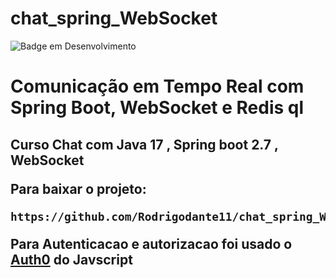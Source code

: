 # chat_spring_WebSocket

![Badge em Desenvolvimento](http://img.shields.io/static/v1?label=STATUS&message=EM%20DESENVOLVIMENTO&color=GREEN&style=for-the-badge)

<h1 aligh="center"> Comunicação em Tempo Real com Spring Boot, WebSocket e Redis
ql <h2>
<strong>Curso Chat com Java 17 , Spring boot 2.7 , WebSocket</strong>

Para baixar o projeto:

```
https://github.com/Rodrigodante11/chat_spring_WebSocket.git
```

Para Autenticacao e autorizacao foi usado o [Auth0](https://auth0.com/) do Javscript
